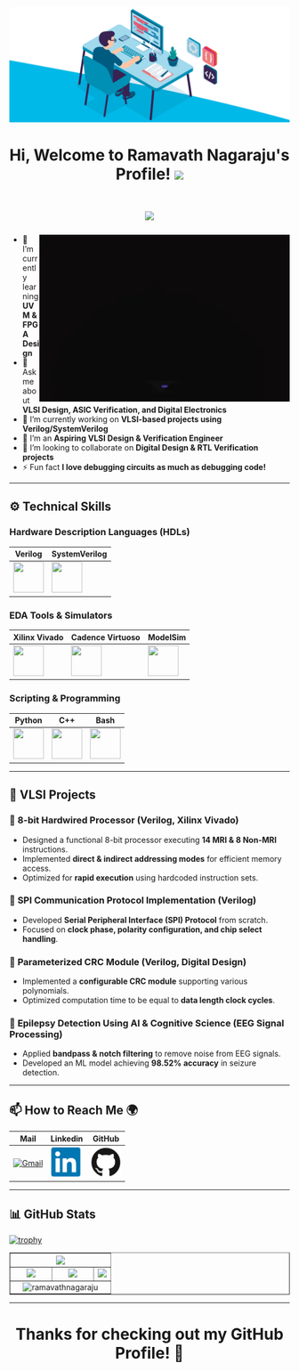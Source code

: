 ![MasterHead](00086-desk-anim-v0.3.gif)

<h1 align="center">
  Hi, Welcome to Ramavath Nagaraju's Profile!
  <img src="https://media.giphy.com/media/hvRJCLFzcasrR4ia7z/giphy.gif" width="28">
</h1>

<h1 align="center">
    <a href="https://git.io/typing-svg"><img src="https://readme-typing-svg.herokuapp.com?lines=I+am+a+VLSI+Engineer;Digital+Design+%7C+ASIC+Verification+%7C+FPGA+Development"></a>
</h1>

<img align="right" alt="webp" src="https://github.com/ramavathnagaraju/ramavathnagaraju/blob/main/human2.webp?raw=true" width="450" height="300" />

- 🔭 I’m currently learning **UVM & FPGA Design**  
- 💬 Ask me about **VLSI Design, ASIC Verification, and Digital Electronics**
- 🔭 I’m currently working on **VLSI-based projects using Verilog/SystemVerilog**
- 💼 I’m an **Aspiring VLSI Design & Verification Engineer**
- 💞️ I’m looking to collaborate on **Digital Design & RTL Verification projects**
- ⚡ Fun fact **I love debugging circuits as much as debugging code!**

---

## ⚙️ Technical Skills

### **Hardware Description Languages (HDLs)**
| Verilog | SystemVerilog |
|---------|--------------|
| <img src="https://static-00.iconduck.com/assets.00/file-type-verilog-icon-1024x1024-1hv3ysgx.png" width="55" height="55"/> | <img src="https://upload.wikimedia.org/wikipedia/commons/4/4a/SystemVerilog_logo.svg" width="55" height="55"/> |

### **EDA Tools & Simulators**
| Xilinx Vivado | Cadence Virtuoso | ModelSim |
|--------------|----------------|---------|
| <img src="https://user-images.githubusercontent.com/56430787/105164182-1afa8a80-5b15-11eb-8ac3-7ae5c9f0e15e.png" width="55" height="55"/> | <img src="https://encrypted-tbn0.gstatic.com/images?q=tbn:ANd9GcTKqx_P5du4N9m_TyQdh_Chwq5ks7ty9qLsTw&s" width="55" height="55"/> | <img src="https://encrypted-tbn0.gstatic.com/images?q=tbn:ANd9GcSMuDW1n7ZFTEJEFL-Yqdg8nz8Js-c_6Oe50A&s" width="55" height="55"/> |

### **Scripting & Programming**
| Python | C++ | Bash |
|--------|----|------|
| <img src="https://upload.wikimedia.org/wikipedia/commons/c/c3/Python-logo-notext.svg" width="55" height="55"/> | <img src="https://upload.wikimedia.org/wikipedia/commons/1/18/C_Programming_Language.svg" width="55" height="55"/> | <img src="https://upload.wikimedia.org/wikipedia/commons/8/82/Gnu-bash-logo.svg" width="55" height="55"/> |

---

## 🚀 VLSI Projects

### 🔹 **8-bit Hardwired Processor (Verilog, Xilinx Vivado)**  
- Designed a functional 8-bit processor executing **14 MRI & 8 Non-MRI** instructions.
- Implemented **direct & indirect addressing modes** for efficient memory access.
- Optimized for **rapid execution** using hardcoded instruction sets.

### 🔹 **SPI Communication Protocol Implementation (Verilog)**
- Developed **Serial Peripheral Interface (SPI) Protocol** from scratch.
- Focused on **clock phase, polarity configuration, and chip select handling**.

### 🔹 **Parameterized CRC Module (Verilog, Digital Design)**
- Implemented a **configurable CRC module** supporting various polynomials.
- Optimized computation time to be equal to **data length clock cycles**.

### 🔹 **Epilepsy Detection Using AI & Cognitive Science (EEG Signal Processing)**
- Applied **bandpass & notch filtering** to remove noise from EEG signals.
- Developed an ML model achieving **98.52% accuracy** in seizure detection.

---

## 📫 How to Reach Me 🌍

| Mail   | Linkedin | GitHub |
|--------|----------|---------|
| <a href="mailto:nagarajucse036@gmail.com"> <img src="https://img.shields.io/badge/Gmail-D14836?style=for-the-badge&logo=gmail&logoColor=white" title="Gmail"  alt="Gmail"/> </a> | <a  href="https://www.linkedin.com/in/nagaraju-ramavath-b67460282"> <img src="https://github.com/devicons/devicon/blob/master/icons/linkedin/linkedin-original.svg" title="linkedin" alt="linkedin" width="55" height="55"/> </a> | <a href="https://github.com/ramavathnagaraju"> <img src="https://github.com/devicons/devicon/blob/master/icons/github/github-original.svg" title="github" alt="github" width="55" height="55"/> </a> |

---

## 📊 GitHub Stats

[![trophy](https://github-profile-trophy.vercel.app/?username=ramavathnagaraju&theme=onedark)](https://github.com/ryo-ma/github-profile-trophy)

<table align="center" border="1">
    <tr align="center">
        <td colspan="3"><img align="center" src="https://github-readme-stats.vercel.app/api?username=ramavathnagaraju&theme=vision-friendly-dark&show_icons=true" /></td>
    </tr>
    <tr align="center">
        <td><img src="https://github-profile-summary-cards.vercel.app/api/cards/repos-per-language?username=ramavathnagaraju&theme=github_dark" /></td>
         <td><img src="https://github-readme-stats.vercel.app/api/top-langs/?username=ramavathnagaraju&theme=vision-friendly-dark&show_icons=true" /></td>
        <td colspan="3"><img src="https://github-profile-summary-cards.vercel.app/api/cards/most-commit-language?username=ramavathnagaraju&theme=github_dark"/></td>
    </tr>
    <tr align="center">
        <td colspan="3"><img src="https://github-readme-streak-stats.herokuapp.com/?user=ramavathnagaraju&theme=vision-friendly-dark" alt="ramavathnagaraju" /></td>
    </tr>
</table>

---

<h1 align="center">Thanks for checking out my GitHub Profile! 🙏</h1>
